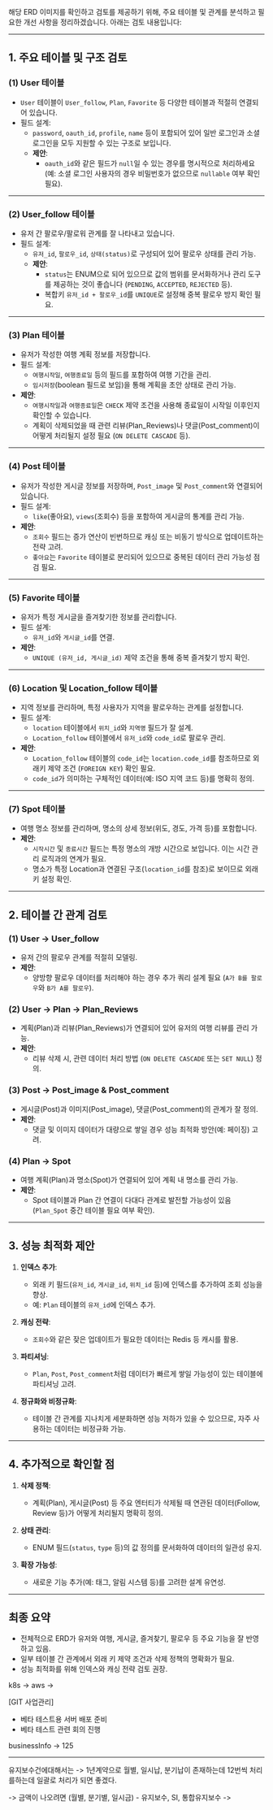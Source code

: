 해당 ERD 이미지를 확인하고 검토를 제공하기 위해, 주요 테이블 및 관계를 분석하고 필요한 개선 사항을 정리하겠습니다. 아래는 검토 내용입니다:

---

## **1. 주요 테이블 및 구조 검토**

### **(1) User 테이블**
- `User` 테이블이 `User_follow`, `Plan`, `Favorite` 등 다양한 테이블과 적절히 연결되어 있습니다.
- 필드 설계:
  - `password`, `oauth_id`, `profile`, `name` 등이 포함되어 있어 일반 로그인과 소셜 로그인을 모두 지원할 수 있는 구조로 보입니다.
  - **제안**:
    - `oauth_id`와 같은 필드가 `null`일 수 있는 경우를 명시적으로 처리하세요 (예: 소셜 로그인 사용자의 경우 비밀번호가 없으므로 `nullable` 여부 확인 필요).

---

### **(2) User_follow 테이블**
- 유저 간 팔로우/팔로워 관계를 잘 나타내고 있습니다.
- 필드 설계:
  - `유저_id`, `팔로우_id`, `상태(status)`로 구성되어 있어 팔로우 상태를 관리 가능.
  - **제안**:
    - `status`는 ENUM으로 되어 있으므로 값의 범위를 문서화하거나 관리 도구를 제공하는 것이 좋습니다 (`PENDING`, `ACCEPTED`, `REJECTED` 등).
    - 복합키 `유저_id + 팔로우_id`를 `UNIQUE`로 설정해 중복 팔로우 방지 확인 필요.

---

### **(3) Plan 테이블**
- 유저가 작성한 여행 계획 정보를 저장합니다.
- 필드 설계:
  - `여행시작일`, `여행종료일` 등의 필드를 포함하여 여행 기간을 관리.
  - `임시저장`(boolean 필드로 보임)을 통해 계획을 초안 상태로 관리 가능.
- **제안**:
  - `여행시작일`과 `여행종료일`은 `CHECK` 제약 조건을 사용해 종료일이 시작일 이후인지 확인할 수 있습니다.
  - 계획이 삭제되었을 때 관련 리뷰(Plan_Reviews)나 댓글(Post_comment)이 어떻게 처리될지 설정 필요 (`ON DELETE CASCADE` 등).

---

### **(4) Post 테이블**
- 유저가 작성한 게시글 정보를 저장하며, `Post_image` 및 `Post_comment`와 연결되어 있습니다.
- 필드 설계:
  - `like`(좋아요), `views`(조회수) 등을 포함하여 게시글의 통계를 관리 가능.
- **제안**:
  - `조회수` 필드는 증가 연산이 빈번하므로 캐싱 또는 비동기 방식으로 업데이트하는 전략 고려.
  - `좋아요`는 `Favorite` 테이블로 분리되어 있으므로 중복된 데이터 관리 가능성 점검 필요.

---

### **(5) Favorite 테이블**
- 유저가 특정 게시글을 즐겨찾기한 정보를 관리합니다.
- 필드 설계:
  - `유저_id`와 `게시글_id`를 연결.
- **제안**:
  - `UNIQUE (유저_id, 게시글_id)` 제약 조건을 통해 중복 즐겨찾기 방지 확인.

---

### **(6) Location 및 Location_follow 테이블**
- 지역 정보를 관리하며, 특정 사용자가 지역을 팔로우하는 관계를 설정합니다.
- 필드 설계:
  - `location` 테이블에서 `위치_id`와 `지역명` 필드가 잘 설계.
  - `Location_follow` 테이블에서 `유저_id`와 `code_id`로 팔로우 관리.
- **제안**:
  - `Location_follow` 테이블의 `code_id`는 `location.code_id`를 참조하므로 외래키 제약 조건 (`FOREIGN KEY`) 확인 필요.
  - `code_id`가 의미하는 구체적인 데이터(예: ISO 지역 코드 등)를 명확히 정의.

---

### **(7) Spot 테이블**
- 여행 명소 정보를 관리하며, 명소의 상세 정보(위도, 경도, 가격 등)를 포함합니다.
- **제안**:
  - `시작시간` 및 `종료시간` 필드는 특정 명소의 개방 시간으로 보입니다. 이는 시간 관리 로직과의 연계가 필요.
  - 명소가 특정 Location과 연결된 구조(`location_id`를 참조)로 보이므로 외래키 설정 확인.

---

## **2. 테이블 간 관계 검토**

### **(1) User → User_follow**
- 유저 간의 팔로우 관계를 적절히 모델링.
- **제안**: 
  - 양방향 팔로우 데이터를 처리해야 하는 경우 추가 쿼리 설계 필요 (`A가 B를 팔로우`와 `B가 A를 팔로우`).

### **(2) User → Plan → Plan_Reviews**
- 계획(Plan)과 리뷰(Plan_Reviews)가 연결되어 있어 유저의 여행 리뷰를 관리 가능.
- **제안**:
  - 리뷰 삭제 시, 관련 데이터 처리 방법 (`ON DELETE CASCADE` 또는 `SET NULL`) 정의.

### **(3) Post → Post_image & Post_comment**
- 게시글(Post)과 이미지(Post_image), 댓글(Post_comment)의 관계가 잘 정의.
- **제안**:
  - 댓글 및 이미지 데이터가 대량으로 쌓일 경우 성능 최적화 방안(예: 페이징) 고려.

### **(4) Plan → Spot**
- 여행 계획(Plan)과 명소(Spot)가 연결되어 있어 계획 내 명소를 관리 가능.
- **제안**:
  - Spot 테이블과 Plan 간 연결이 다대다 관계로 발전할 가능성이 있음 (`Plan_Spot` 중간 테이블 필요 여부 확인).

---

## **3. 성능 최적화 제안**

1. **인덱스 추가**:
   - 외래 키 필드(`유저_id`, `게시글_id`, `위치_id` 등)에 인덱스를 추가하여 조회 성능을 향상.
   - 예: `Plan` 테이블의 `유저_id`에 인덱스 추가.

2. **캐싱 전략**:
   - `조회수`와 같은 잦은 업데이트가 필요한 데이터는 Redis 등 캐시를 활용.

3. **파티셔닝**:
   - `Plan`, `Post`, `Post_comment`처럼 데이터가 빠르게 쌓일 가능성이 있는 테이블에 파티셔닝 고려.

4. **정규화와 비정규화**:
   - 테이블 간 관계를 지나치게 세분화하면 성능 저하가 있을 수 있으므로, 자주 사용하는 데이터는 비정규화 가능.

---

## **4. 추가적으로 확인할 점**
1. **삭제 정책**:
   - 계획(Plan), 게시글(Post) 등 주요 엔터티가 삭제될 때 연관된 데이터(Follow, Review 등)가 어떻게 처리될지 명확히 정의.

2. **상태 관리**:
   - ENUM 필드(`status`, `type` 등)의 값 정의를 문서화하여 데이터의 일관성 유지.

3. **확장 가능성**:
   - 새로운 기능 추가(예: 태그, 알림 시스템 등)를 고려한 설계 유연성.

---

## **최종 요약**
- 전체적으로 ERD가 유저와 여행, 게시글, 즐겨찾기, 팔로우 등 주요 기능을 잘 반영하고 있음.
- 일부 테이블 간 관계에서 외래 키 제약 조건과 삭제 정책의 명확화가 필요.
- 성능 최적화를 위해 인덱스와 캐싱 전략 검토 권장.


k8s -> 
aws -> 




[GIT 사업관리]  
- 베타 테스트용 서버 배포 준비  
- 베타 테스트 관련 회의 진행


businessInfo -> 125

----

유지보수건에대해서는 -> 1년계약으로 월별, 일시납, 분기납이 존재하는데 12번씩 처리를하는데 일괄로 처리가 되면 좋겠다.

-> 금액이 나오려면  (월별, 분기별, 일시금) -
유지보수, SI, 통합유지보수 -> 
